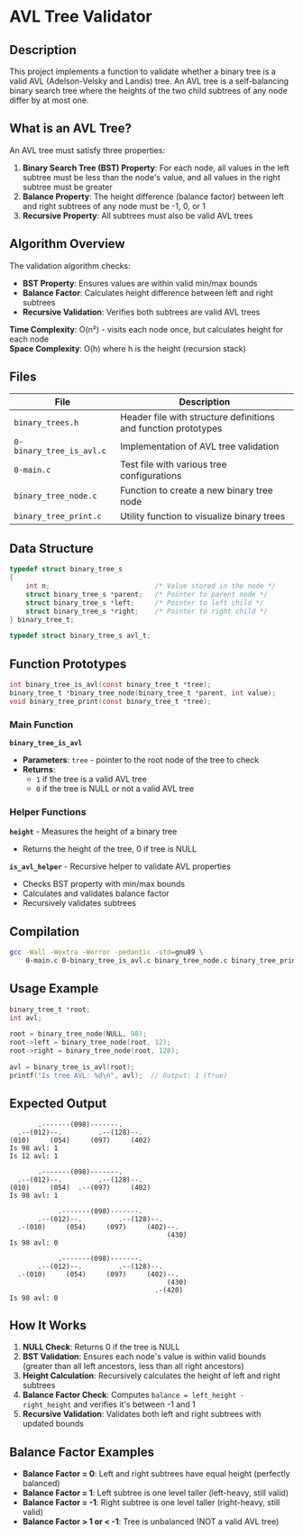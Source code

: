 # AVL Tree Validator

## Description

This project implements a function to validate whether a binary tree is a valid AVL (Adelson-Velsky and Landis) tree. An AVL tree is a self-balancing binary search tree where the heights of the two child subtrees of any node differ by at most one.

## What is an AVL Tree?

An AVL tree must satisfy three properties:

1. **Binary Search Tree (BST) Property**: For each node, all values in the left subtree must be less than the node's value, and all values in the right subtree must be greater
2. **Balance Property**: The height difference (balance factor) between left and right subtrees of any node must be -1, 0, or 1
3. **Recursive Property**: All subtrees must also be valid AVL trees

## Algorithm Overview

The validation algorithm checks:

- **BST Property**: Ensures values are within valid min/max bounds
- **Balance Factor**: Calculates height difference between left and right subtrees
- **Recursive Validation**: Verifies both subtrees are valid AVL trees

**Time Complexity**: O(n²) - visits each node once, but calculates height for each node  
**Space Complexity**: O(h) where h is the height (recursion stack)

## Files

| File | Description |
|------|-------------|
| `binary_trees.h` | Header file with structure definitions and function prototypes |
| `0-binary_tree_is_avl.c` | Implementation of AVL tree validation |
| `0-main.c` | Test file with various tree configurations |
| `binary_tree_node.c` | Function to create a new binary tree node |
| `binary_tree_print.c` | Utility function to visualize binary trees |

## Data Structure
```c
typedef struct binary_tree_s
{
    int n;                          /* Value stored in the node */
    struct binary_tree_s *parent;   /* Pointer to parent node */
    struct binary_tree_s *left;     /* Pointer to left child */
    struct binary_tree_s *right;    /* Pointer to right child */
} binary_tree_t;

typedef struct binary_tree_s avl_t;
```

## Function Prototypes
```c
int binary_tree_is_avl(const binary_tree_t *tree);
binary_tree_t *binary_tree_node(binary_tree_t *parent, int value);
void binary_tree_print(const binary_tree_t *tree);
```

### Main Function

**`binary_tree_is_avl`**
- **Parameters**: `tree` - pointer to the root node of the tree to check
- **Returns**: 
  - `1` if the tree is a valid AVL tree
  - `0` if the tree is NULL or not a valid AVL tree

### Helper Functions

**`height`** - Measures the height of a binary tree
- Returns the height of the tree, 0 if tree is NULL

**`is_avl_helper`** - Recursive helper to validate AVL properties
- Checks BST property with min/max bounds
- Calculates and validates balance factor
- Recursively validates subtrees

## Compilation
```bash
gcc -Wall -Wextra -Werror -pedantic -std=gnu89 \
    0-main.c 0-binary_tree_is_avl.c binary_tree_node.c binary_tree_print.c -o avl_validator
```

## Usage Example
```c
binary_tree_t *root;
int avl;

root = binary_tree_node(NULL, 98);
root->left = binary_tree_node(root, 12);
root->right = binary_tree_node(root, 128);

avl = binary_tree_is_avl(root);
printf("Is tree AVL: %d\n", avl);  // Output: 1 (true)
```

## Expected Output
```
       .-------(098)-------.
  .--(012)--.         .--(128)--.
(010)     (054)     (097)     (402)
Is 98 avl: 1
Is 12 avl: 1

       .-------(098)-------.
  .--(012)--.         .--(128)--.
(010)     (054)  .--(097)     (402)
Is 98 avl: 1

            .-------(098)-------.
       .--(012)--.         .--(128)--.
  .-(010)     (054)     (097)     (402)--.
                                       (430)
Is 98 avl: 0

            .-------(098)-------.
       .--(012)--.         .--(128)--.
  .-(010)     (054)     (097)     (402)--.
                                       (430)
                                    .-(420)
Is 98 avl: 0
```

## How It Works

1. **NULL Check**: Returns 0 if the tree is NULL
2. **BST Validation**: Ensures each node's value is within valid bounds (greater than all left ancestors, less than all right ancestors)
3. **Height Calculation**: Recursively calculates the height of left and right subtrees
4. **Balance Factor Check**: Computes `balance = left_height - right_height` and verifies it's between -1 and 1
5. **Recursive Validation**: Validates both left and right subtrees with updated bounds

## Balance Factor Examples

- **Balance Factor = 0**: Left and right subtrees have equal height (perfectly balanced)
- **Balance Factor = 1**: Left subtree is one level taller (left-heavy, still valid)
- **Balance Factor = -1**: Right subtree is one level taller (right-heavy, still valid)
- **Balance Factor > 1 or < -1**: Tree is unbalanced (NOT a valid AVL tree)
